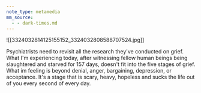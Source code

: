```yaml
---
note_type: metamedia
mm_source:
  - - dark-times.md
---
```


![[3324032814125155152_3324032808588707524.jpg]]

Psychiatrists need to revisit all the research they've
conducted on grief. What I'm experiencing today, after
witnessing fellow human beings being slaughtered and
starved for 157 days, doesn't fit into the five stages of
grief. What im feeling is beyond denial, anger,
bargaining, depression, or acceptance. It's a stage that
is scary, heavy, hopeless and sucks the life out of you
every second of every day.

